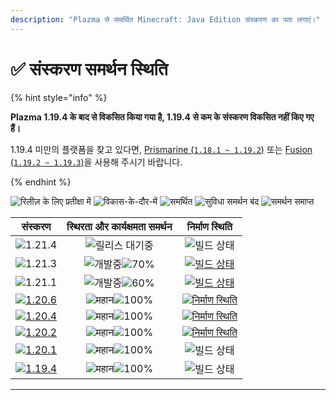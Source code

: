 ```yaml
---
description: "Plazma से समर्थित Minecraft: Java Edition संस्करण का पता लगाएं।"
---
```


# ✅ संस्करण समर्थन स्थिति

{% hint style="info" %}

**Plazma 1.19.4 के बाद से विकसित किया गया है, 1.19.4 से कम के संस्करण विकसित नहीं किए गए हैं।**

1.19.4 미만의 플랫폼을 찾고 있다면, [Prismarine (`1.18.1 ~ 1.19.2`)](https://github.com/PrismarineTeam/Prismarine) 또는 [Fusion (`1.19.2 ~ 1.19.3`)](https://github.com/RuinedTechnologyUnify/Fusion)을 사용해 주시기 바랍니다.

{% endhint %}

[wtr]: https://badge.plazmamc.org/0/रिलीज़%20प्रतीक्षा%20में
[idv]: https://badge.plazmamc.org/1/विकास-के-दौर-में
[atv]: https://badge.plazmamc.org/2/समर्थित
[fse]: https://badge.plazmamc.org/6/सुविधा-समर्थन-बंद
[eol]: https://badge.plazmamc.org/4/समर्थन-समाप्त
[ukn]: https://badge.plazmamc.org/0/정보%20없음
[vgd]: https://badge.plazmamc.org/2/매우%20좋음
[mid]: https://badge.plazmamc.org/6/सामान्य
[100]: https://badge.plazmamc.org/percent/100

![रिलीज़ के लिए प्रतीक्षा में][wtr] ![विकास-के-दौर-में][idv] ![समर्थित][atv] ![सुविधा समर्थन बंद][fse] ![समर्थन समाप्त][eol]

|                                      संस्करण                                      |            स्थिरता    और    कार्यक्षमता समर्थन           |                                              निर्माण स्थिति                                             |
| :-------------------------------------------------------------------------------: | :------------------------------------------------------: | :-----------------------------------------------------------------------------------------------------: |
|                   ![1.21.4](https://badge.plazmamc.org/0/1.21.4)                  |                      ![릴리스 대기중][wtr]                     |                                              ![빌드 상태][ukn]                                              |
|                   ![1.21.3](https://badge.plazmamc.org/1/1.21.3)                  | ![개발중][idv]![70%](https://badge.plazmamc.org/percent/70) |      [![빌드 상태](https://build.plazmamc.org/1.21.3)](https://build.plazmamc.org/1.21.3?redirect=true)     |
|                   ![1.21.1](https://badge.plazmamc.org/6/1.21.1)                  | ![개발중][idv]![60%](https://badge.plazmamc.org/percent/60) |      [![빌드 상태](https://build.plazmamc.org/1.21.1)](https://build.plazmamc.org/1.21.1?redirect=true)     |
| [![1.20.6](https://badge.plazmamc.org/2/1.20.6)](https://git.plazmamc.org/1.20.6) |                 ![महान][vgd]![100%][100]                 | [![निर्माण स्थिति](https://build.plazmamc.org/1.20.6)](https://build.plazmamc.org/1.20.6?redirect=true) |
| [![1.20.4](https://badge.plazmamc.org/6/1.20.4)](https://git.plazmamc.org/1.20.4) |                 ![महान][vgd]![100%][100]                 | [![निर्माण स्थिति](https://build.plazmamc.org/1.20.4)](https://build.plazmamc.org/1.20.4?redirect=true) |
| [![1.20.2](https://badge.plazmamc.org/4/1.20.2)](https://git.plazmamc.org/1.20.2) |                 ![महान][vgd]![100%][100]                 | [![निर्माण स्थिति](https://build.plazmamc.org/1.20.2)](https://build.plazmamc.org/1.20.2?redirect=true) |
| [![1.20.1](https://badge.plazmamc.org/4/1.20.1)](https://git.plazmamc.org/1.20.1) |                 ![महान][vgd]![100%][100]                 |                                              ![빌드 상태][ukn]                                              |
| [![1.19.4](https://badge.plazmamc.org/4/1.19.4)](https://git.plazmamc.org/1.19.4) |                 ![महान][vgd]![100%][100]                 |                                              ![빌드 상태][ukn]                                              |

***
